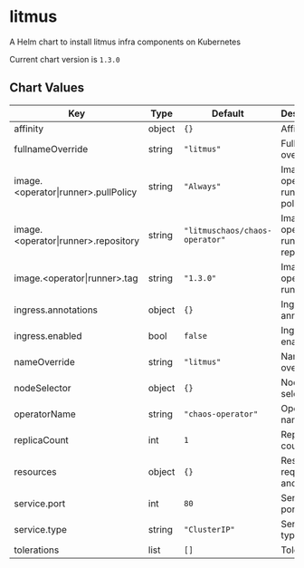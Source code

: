 # litmus

 A Helm chart to install litmus infra components on Kubernetes

 Current chart version is `1.3.0`

 ## Chart Values

 | Key | Type | Default | Description |
|-----|------|---------|-------------|
| affinity | object | `{}` | Affinity |
| fullnameOverride | string | `"litmus"` | Full name override |
| image.\<operator\|runner\>.pullPolicy | string | `"Always"` | Image operator or runner pull policy |
| image.\<operator\|runner\>.repository | string | `"litmuschaos/chaos-operator"` | Image operator or runner repository |
| image.\<operator\|runner\>.tag | string | `"1.3.0"` | Image operator or runner tag |
| ingress.annotations | object | `{}` | Ingress annotations |
| ingress.enabled | bool | `false` | Ingress enabled |
| nameOverride | string | `"litmus"` | Name override |
| nodeSelector | object | `{}` | Node selector |
| operatorName | string | `"chaos-operator"` | Operator name |
| replicaCount | int | `1` | Replica count |
| resources | object | `{}` | Resources requests and limits |
| service.port | int | `80` | Service port |
| service.type | string | `"ClusterIP"` | Service type |
| tolerations | list | `[]` | Tolerations |